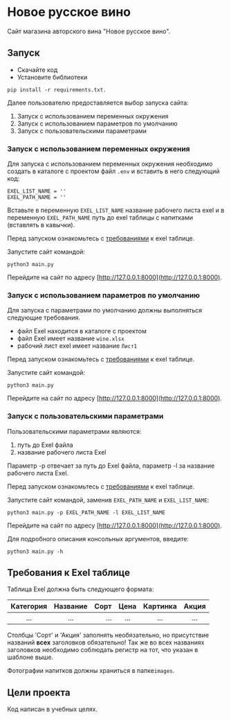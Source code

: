 # Новое русское вино

Сайт магазина авторского вина "Новое русское вино".

## Запуск

- Скачайте код
- Установите библиотеки 
```
pip install -r requirements.txt.
```
Далее пользователю предоставляется выбор запуска сайта:
1. Запуск с использованием переменных окружения
2. Запуск с использованием параметров по умолчанию
3. Запуск с пользовательскими параметрами

### Запуск с использованием переменных окружения

Для запуска с использованием переменных окружения необходимо создать в каталоге с проектом файл `.env` и вставить в него следующий код:
```
EXEL_LIST_NAME = ''
EXEL_PATH_NAME = ''
```
Вставьте в переменную `EXEL_LIST_NAME` название рабочего листа exel и в переменную `EXEL_PATH_NAME` путь до exel таблицы с напитками (вставлять в кавычки). 

Перед запуском ознакомьтесь с [требованиями](#требования-к-exel-таблице) к exel таблице.

Запустите сайт командой:
```
python3 main.py
```
Перейдите на сайт по адресу [http://127.0.0.1:8000](http://127.0.0.1:8000).

### Запуск с использованием параметров по умолчанию

Для запуска с параметрами по умолчанию должны выполняться следующие требования.
* файл Exel находится в каталоге с проектом
* файл Exel имеет название `wine.xlsx`
* рабочий лист exel имеет название `Лист1`

Перед запуском ознакомьтесь с [требованиями](#требования-к-exel-таблице) к exel таблице.

Запустите сайт командой:
```
python3 main.py
```
Перейдите на сайт по адресу [http://127.0.0.1:8000](http://127.0.0.1:8000).

### Запуск с пользовательскими параметрами

Пользовательскими параметрами являются:
1. путь до Exel файла
2. название рабочего листа Exel

Параметр -p отвечает за путь до Exel файла, параметр -l за название рабочего листа Exel. 

Перед запуском ознакомьтесь с [требованиями](#требования-к-exel-таблице) к exel таблице.

Запустите сайт командой, заменив `EXEL_PATH_NAME` и `EXEL_LIST_NAME`:
```
python3 main.py -p EXEL_PATH_NAME -l EXEL_LIST_NAME
```
Перейдите на сайт по адресу [http://127.0.0.1:8000](http://127.0.0.1:8000).

Для подробного описания консольных аргументов, введите:
```
python3 main.py -h
```



## Требования к Exel таблице
Таблица Exel должна быть следующего формата:

| Категория | Название | Сорт | Цена | Картинка | Акция |
|:---------:|:--------:|-----:|:----:|:--------:|:-----:|
|    ...    |   ...    |  ... | ...  |   ...    |  ...  |

Столбцы 'Сорт' и 'Акция' заполнять необязательно, но присутствие названий **всех** заголовков обязательно! Так же во всех названиях заголовков необходимо соблюдать регистр на тот, что указан в шаблоне выше.

Фотографии напитков должны храниться в папке`images`.
## Цели проекта

Код написан в учебных целях.
